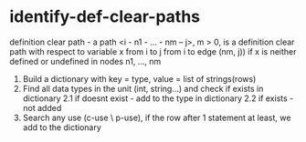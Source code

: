 # identify-def-clear-paths

definition clear path - a path <i - n1 - … - nm – j>, m > 0, is a definition clear path with respect to variable x
from i to j
from i to edge (nm, j))
if x is neither defined or undefined in nodes n1, …, nm

1. Build a dictionary with key = type, value = list of strings(rows)
2. Find all data types in the unit (int, string...) and check if exists in dictionary
  2.1 if doesnt exist - add to the type in dictionary
  2.2 if exists - not added
3. Search any use (c-use \ p-use), if the row after 1 statement at least, we add to the dictionary
